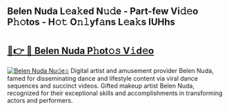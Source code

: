## Belen Nuda L𝚎a𝚔ed N𝚞𝚍e - Part-few Vi𝚍𝚎o P𝚑𝚘tos - H𝚘𝚝 O𝚗𝚕yf𝚊ns L𝚎a𝚔s IUHhs

# <h2><a href="http://kf70ttv.oniu.top/?m=Belen+Nuda">🔗👉 🔴 Belen Nuda P𝚑ot𝚘𝚜 V𝚒d𝚎o</a></h2>

[![Belen Nuda Nu𝚍e𝚜](https://i.imgur.com/0qMVB7G.gif)](http://kf70ttv.oniu.top/?m=Belen+Nuda)
Digital artist and amusement provider Belen Nuda, famed for disseminating dance and lifestyle content via viral dance sequences and succinct videos. Gifted makeup artist Belen Nuda, recognized for their exceptional skills and accomplishments in transforming actors and performers.  
